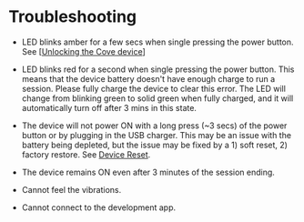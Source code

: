 # Troubleshooting

- LED blinks amber for a few secs when single pressing the power button. See [[Unlocking the Cove device](docs/device_unlocking.md)]

- LED blinks red for a second when single pressing the power button. This means that the device battery doesn't have enough charge to run a session. Please fully charge the device to clear this error. The LED will change from blinking green to solid green when fully charged, and it will automatically turn off after 3 mins in this state.

- The device will not power ON with a long press (~3 secs) of the power button or by plugging in the USB charger. This may be an issue with the battery being depleted, but the issue may be fixed by a 1) soft reset, 2) factory restore. See [Device Reset](docs/device_reset.md).

- The device remains ON even after 3 minutes of the session ending.

- Cannot feel the vibrations.

- Cannot connect to the development app.

